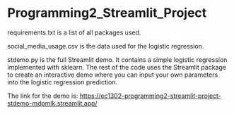 # Programming2_Streamlit_Project

requirements.txt is a list of all packages used.

social_media_usage.csv is the data used for the logistic regression.

stdemo.py is the full Streamlit demo. It contains a simple logistic regression implemented with sklearn. The rest of the code uses 
the Streamlit package to create an interactive demo where you can input your own parameters into the logistic regression prediction. 

The link for the demo is:
https://ec1302-programming2-streamlit-project-stdemo-mdpmlk.streamlit.app/
